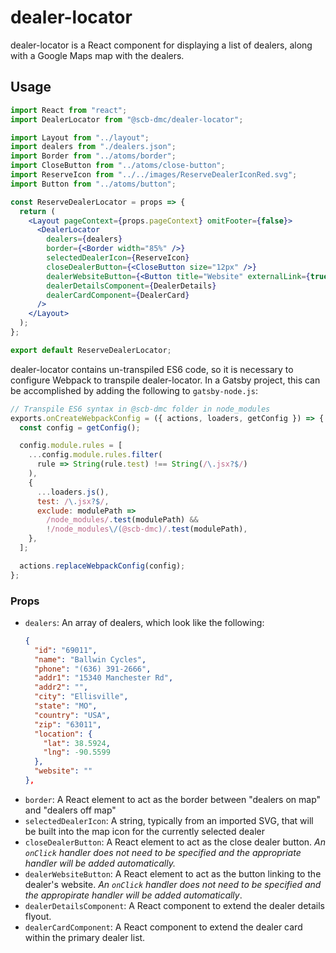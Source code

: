 # dealer-locator

dealer-locator is a React component for displaying a list of dealers, along with
a Google Maps map with the dealers.

## Usage

```jsx
import React from "react";
import DealerLocator from "@scb-dmc/dealer-locator";

import Layout from "../layout";
import dealers from "./dealers.json";
import Border from "../atoms/border";
import CloseButton from "../atoms/close-button";
import ReserveIcon from "../../images/ReserveDealerIconRed.svg";
import Button from "../atoms/button";

const ReserveDealerLocator = props => {
  return (
    <Layout pageContext={props.pageContext} omitFooter={false}>
      <DealerLocator
        dealers={dealers}
        border={<Border width="85%" />}
        selectedDealerIcon={ReserveIcon}
        closeDealerButton={<CloseButton size="12px" />}
        dealerWebsiteButton={<Button title="Website" externalLink={true} />}
        dealerDetailsComponent={DealerDetails}
        dealerCardComponent={DealerCard}
      />
    </Layout>
  );
};

export default ReserveDealerLocator;
```

dealer-locator contains un-transpiled ES6 code, so it is necessary to configure
Webpack to transpile dealer-locator. In a Gatsby project, this can be accomplished
by adding the following to `gatsby-node.js`:

```js
// Transpile ES6 syntax in @scb-dmc folder in node_modules
exports.onCreateWebpackConfig = ({ actions, loaders, getConfig }) => {
  const config = getConfig();

  config.module.rules = [
    ...config.module.rules.filter(
      rule => String(rule.test) !== String(/\.jsx?$/)
    ),
    {
      ...loaders.js(),
      test: /\.jsx?$/,
      exclude: modulePath =>
        /node_modules/.test(modulePath) &&
        !/node_modules\/(@scb-dmc)/.test(modulePath),
    },
  ];

  actions.replaceWebpackConfig(config);
};
```

### Props

* `dealers`: An array of dealers, which look like the following:
  ```json
  {
    "id": "69011",
    "name": "Ballwin Cycles",
    "phone": "(636) 391-2666",
    "addr1": "15340 Manchester Rd",
    "addr2": "",
    "city": "Ellisville",
    "state": "MO",
    "country": "USA",
    "zip": "63011",
    "location": {
      "lat": 38.5924,
      "lng": -90.5599
    },
    "website": ""
  },
  ```
* `border`: A React element to act as the border between "dealers on map" and
  "dealers off map"
* `selectedDealerIcon`: A string, typically from an imported SVG, that will be built
  into the map icon for the currently selected dealer
* `closeDealerButton`: A React element to act as the close dealer button. *An `onClick`
  handler does not need to be specified and the appropriate handler will be added automatically.*
* `dealerWebsiteButton`: A React element to act as the button linking to the dealer's website.
  *An `onClick` handler does not need to be specified and the appropirate handler will be added
  automatically*.
* `dealerDetailsComponent`: A React component to extend the dealer details flyout.
* `dealerCardComponent`: A React component to extend the dealer card within the primary dealer list.
